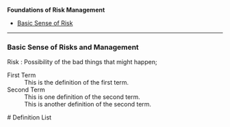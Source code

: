 **Foundations of Risk Management**
- [Basic Sense of Risk](#Basic-Sense-of-Risk)

---

<a name="Basic-Sense-of-Risk"></a>
### Basic Sense of Risks and Management

Risk 
: Possibility of the bad things that might happen;  


<dl>
  <dt>First Term</dt>
  <dd>This is the definition of the first term.</dd>
  <dt>Second Term</dt>
  <dd>This is one definition of the second term. </dd>
  <dd>This is another definition of the second term.</dd>
</dl>
# Definition List
